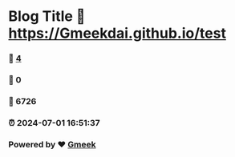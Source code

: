 # Blog Title :link: https://Gmeekdai.github.io/test 
### :page_facing_up: [4](https://Gmeekdai.github.io/test/tag.html) 
### :speech_balloon: 0 
### :hibiscus: 6726 
### :alarm_clock: 2024-07-01 16:51:37 
### Powered by :heart: [Gmeek](https://github.com/Meekdai/Gmeek)
